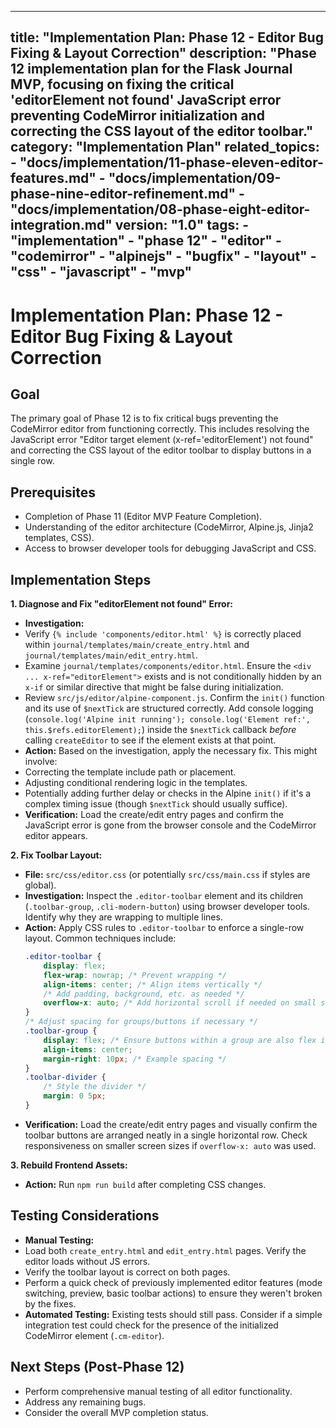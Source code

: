 ***

title: "Implementation Plan: Phase 12 - Editor Bug Fixing & Layout Correction"
description: "Phase 12 implementation plan for the Flask Journal MVP, focusing on fixing the critical 'editorElement not found' JavaScript error preventing CodeMirror initialization and correcting the CSS layout of the editor toolbar."
category: "Implementation Plan"
related\_topics:
\- "docs/implementation/11-phase-eleven-editor-features.md"
\- "docs/implementation/09-phase-nine-editor-refinement.md"
\- "docs/implementation/08-phase-eight-editor-integration.md"
version: "1.0"
tags:
\- "implementation"
\- "phase 12"
\- "editor"
\- "codemirror"
\- "alpinejs"
\- "bugfix"
\- "layout"
\- "css"
\- "javascript"
\- "mvp"
--------

# Implementation Plan: Phase 12 - Editor Bug Fixing & Layout Correction

## Goal

The primary goal of Phase 12 is to fix critical bugs preventing the CodeMirror editor from functioning correctly. This includes resolving the JavaScript error "Editor target element (x-ref='editorElement') not found" and correcting the CSS layout of the editor toolbar to display buttons in a single row.

## Prerequisites

- Completion of Phase 11 (Editor MVP Feature Completion).
- Understanding of the editor architecture (CodeMirror, Alpine.js, Jinja2 templates, CSS).
- Access to browser developer tools for debugging JavaScript and CSS.

## Implementation Steps

**1. Diagnose and Fix "editorElement not found" Error:**

- **Investigation:**
- Verify `{% include 'components/editor.html' %}` is correctly placed within `journal/templates/main/create_entry.html` and `journal/templates/main/edit_entry.html`.
- Examine `journal/templates/components/editor.html`. Ensure the `<div ... x-ref="editorElement">` exists and is not conditionally hidden by an `x-if` or similar directive that might be false during initialization.
- Review `src/js/editor/alpine-component.js`. Confirm the `init()` function and its use of `$nextTick` are structured correctly. Add console logging (`console.log('Alpine init running'); console.log('Element ref:', this.$refs.editorElement);`) inside the `$nextTick` callback *before* calling `createEditor` to see if the element exists at that point.
- **Action:** Based on the investigation, apply the necessary fix. This might involve:
- Correcting the template include path or placement.
- Adjusting conditional rendering logic in the templates.
- Potentially adding further delay or checks in the Alpine `init()` if it's a complex timing issue (though `$nextTick` should usually suffice).
- **Verification:** Load the create/edit entry pages and confirm the JavaScript error is gone from the browser console and the CodeMirror editor appears.

**2. Fix Toolbar Layout:**

- **File:** `src/css/editor.css` (or potentially `src/css/main.css` if styles are global).
- **Investigation:** Inspect the `.editor-toolbar` element and its children (`.toolbar-group`, `.cli-modern-button`) using browser developer tools. Identify why they are wrapping to multiple lines.
- **Action:** Apply CSS rules to `.editor-toolbar` to enforce a single-row layout. Common techniques include:
  ```css
  .editor-toolbar {
      display: flex;
      flex-wrap: nowrap; /* Prevent wrapping */
      align-items: center; /* Align items vertically */
      /* Add padding, background, etc. as needed */
      overflow-x: auto; /* Add horizontal scroll if needed on small screens */
  }
  /* Adjust spacing for groups/buttons if necessary */
  .toolbar-group {
      display: flex; /* Ensure buttons within a group are also flex items */
      align-items: center;
      margin-right: 10px; /* Example spacing */
  }
  .toolbar-divider {
      /* Style the divider */
      margin: 0 5px;
  }
  ```
- **Verification:** Load the create/edit entry pages and visually confirm the toolbar buttons are arranged neatly in a single horizontal row. Check responsiveness on smaller screen sizes if `overflow-x: auto` was used.

**3. Rebuild Frontend Assets:**

- **Action:** Run `npm run build` after completing CSS changes.

## Testing Considerations

- **Manual Testing:**
- Load both `create_entry.html` and `edit_entry.html` pages. Verify the editor loads without JS errors.
- Verify the toolbar layout is correct on both pages.
- Perform a quick check of previously implemented editor features (mode switching, preview, basic toolbar actions) to ensure they weren't broken by the fixes.
- **Automated Testing:** Existing tests should still pass. Consider if a simple integration test could check for the presence of the initialized CodeMirror element (`.cm-editor`).

## Next Steps (Post-Phase 12)

- Perform comprehensive manual testing of all editor functionality.
- Address any remaining bugs.
- Consider the overall MVP completion status.
